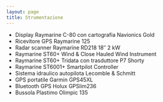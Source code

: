 ```yaml
---
layout: page
title: Strumentazione
---
```

* Display Raymarine C-80 con cartografia Navionics Gold
* Ricevitore GPS Raymarine 125
* Radar scanner Raymarine RD218 18″ 2 kW
* Raymarine ST60+ Wind & Close Hauled Wind Instrument
* Raymarine ST60+ Tridata con trasduttore P7 Shorty
* Raymarine ST6001+ Smartpilot Controller
* Sistema idraulico autopilota Lecomble & Schmitt
* GPS portatile Garmin GPS45XL
* Bluetooth GPS Holux GPSlim236
* Bussola Plastimo Olimpic 135
